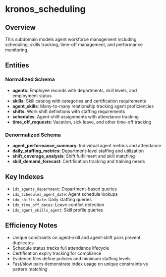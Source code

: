 # kronos_scheduling

## Overview
This subdomain models agent workforce management including scheduling, skills tracking, time-off management, and performance monitoring.

## Entities

### Normalized Schema
- **agents**: Employee records with departments, skill levels, and employment status
- **skills**: Skill catalog with categories and certification requirements
- **agent_skills**: Many-to-many relationship tracking agent proficiencies
- **shifts**: Work shift definitions with staffing requirements
- **schedules**: Agent-shift assignments with attendance tracking
- **time_off_requests**: Vacation, sick leave, and other time-off tracking

### Denormalized Schema
- **agent_performance_summary**: Individual agent metrics and attendance
- **daily_staffing_metrics**: Department-level staffing and utilization
- **shift_coverage_analysis**: Shift fulfillment and skill matching
- **skill_demand_forecast**: Certification tracking and training needs

## Key Indexes
- `idx_agents_department`: Department-based queries
- `idx_schedules_agent_date`: Agent schedule lookups
- `idx_shifts_date`: Daily staffing queries
- `idx_time_off_dates`: Leave conflict detection
- `idx_agent_skills_agent`: Skill profile queries

## Efficiency Notes
- Unique constraints on agent-skill and agent-shift pairs prevent duplicates
- Schedule status tracks full attendance lifecycle
- Certification expiry tracking for compliance
- Evidence files define policies and minimum staffing levels
- Fast/slow pairs demonstrate index usage on unique constraints vs pattern matching